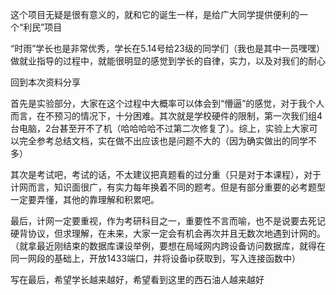 这个项目无疑是很有意义的，就和它的诞生一样，是给广大同学提供便利的一个“利民”项目

“时雨”学长也是非常优秀，学长在5.14号给23级的同学们（我也是其中一员嘿嘿）做就业指导的过程中，就能很明显的感觉到学长的自律，实力，以及对我们的耐心

回到本次资料分享

首先是实验部分，大家在这个过程中大概率可以体会到“懵逼”的感觉，对于我个人而言，在不预习的情况下，十分困难。其次就是学校硬件的限制，第一次我们组4台电脑，2台甚至开不了机（哈哈哈哈不过第二次修复了）。综上，实验上大家可以完全参考总结文档，实在做不出应该也是问题不大的（因为确实做出的同学不多）

其次是考试吧，考试的话，不太建议把真题看的过分重（只是对于本课程），对于计网而言，知识面很广，有实力每年换着不同的题考。但是有部分重要的必考题型一定要弄懂，其他的靠理解和积累吧。

最后，计网一定要重视，作为考研科目之一，重要性不言而喻，也不是说要去死记硬背协议，但求理解，在未来，大家一定会有机会再次并且无数次地遇到计网的。（就拿最近刚结束的数据库课设举例，要想在局域网内跨设备访问数据库，就得在同一网段的基础上，开放1433端口，并将设备ip获取到，写入连接函数中）

写在最后，希望学长越来越好，希望看到这里的西石油人越来越好


